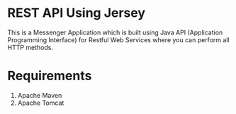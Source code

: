 # REST API Using Jersey
This is a Messenger Application which is built using Java API (Application Programming Interface) for Restful Web Services where you can perform all HTTP methods.

# Requirements
1. Apache Maven
2. Apache Tomcat
